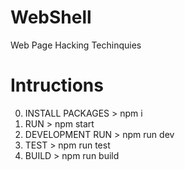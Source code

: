 # WebShell

Web Page Hacking Techinquies

# Intructions

0. INSTALL PACKAGES > npm i
1. RUN > npm start
2. DEVELOPMENT RUN > npm run dev
3. TEST > npm run test
4. BUILD > npm run build
